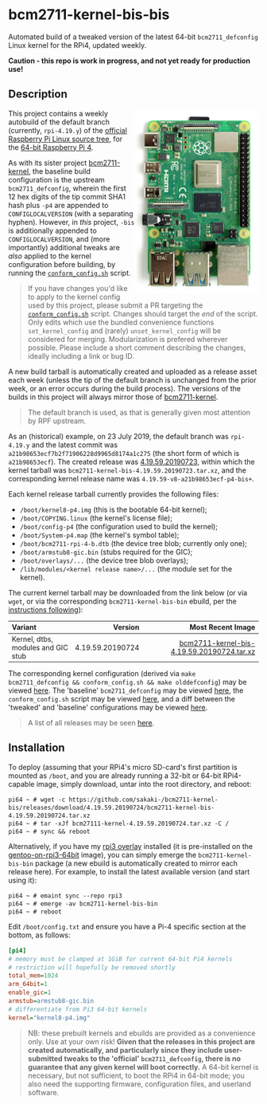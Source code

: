 # bcm2711-kernel-bis-bis
Automated build of a tweaked version of the latest 64-bit `bcm2711_defconfig` Linux kernel for the RPi4, updated weekly.

**Caution - this repo is work in progress, and not yet ready for production use!**

## Description

<img src="https://raw.githubusercontent.com/sakaki-/resources/master/raspberrypi/pi4/Raspberry_Pi_4_B.jpg" alt="Raspberry Pi 4 B" width="250px" align="right"/>

This project contains a weekly autobuild of the default branch (currently, `rpi-4.19.y`) of the [official Raspberry Pi Linux source tree](https://github.com/raspberrypi/linux), for the [64-bit Raspberry Pi 4](https://www.raspberrypi.org/products/raspberry-pi-4-model-b/).

As with its sister project [bcm2711-kernel](https://github.com/sakaki-/bcm2711-kernel), the baseline build configuration is the upstream `bcm2711_defconfig`, wherein the first 12 hex digits of the tip commit SHA1 hash plus `-p4` are appended to `CONFIGLOCALVERSION` (with a separating hyphen). However, in *this* project, `-bis` is additionally appended to `CONFIGLOCALVERSION`, and (more importantly) additional tweaks are *also* applied to the kernel configuration before building, by running the [`conform_config.sh`](https://github.com/sakaki-/bcm2711-kernel-bis/blob/master/conform_config.sh) script.

> If you have changes you'd like to apply to the kernel config used by this project, please submit a PR targeting the [`conform_config.sh`](https://github.com/sakaki-/bcm2711-kernel-bis/blob/master/conform_config.sh) script. Changes should target the *end* of the script. Only edits which use the bundled convenience functions `set_kernel_config` and (rarely) `unset_kernel_config` will be considered for merging. Modularization is prefered wherever possible. Please include a short comment describing the changes, ideally including a link or bug ID.

A new build tarball is automatically created and uploaded as a release asset each week (unless the tip of the default branch is unchanged from the prior week, or an error occurs during the build process). The versions of the builds in this project will always mirror those of [bcm2711-kernel](https://github.com/sakaki-/bcm2711-kernel).

> The default branch is used, as that is generally given most attention by RPF upstream.

As an (historical) example, on 23 July 2019, the default branch was `rpi-4.19.y` and the latest commit was `a21b98653ecf7b2f71906228d9965d8174a1c275` (the short form of which is `a21b98653ecf`). The created release was [4.19.59.20190723](https://github.com/sakaki-/bcm2711-kernel-bis/releases/tag/4.19.59.20190723), within which the kernel tarball was `bcm2711-kernel-bis-4.19.59.20190723.tar.xz`, and the corresponding kernel release name was `4.19.59-v8-a21b98653ecf-p4-bis+`.

Each kernel release tarball currently provides the following files:
* `/boot/kernel8-p4.img` (this is the bootable 64-bit kernel);
* `/boot/COPYING.linux` (the kernel's license file);
* `/boot/config-p4` (the configuration used to build the kernel);
* `/boot/System-p4.map` (the kernel's symbol table);
* `/boot/bcm2711-rpi-4-b.dtb` (the device tree blob; currently only one);
* `/boot/armstub8-gic.bin` (stubs required for the GIC);
* `/boot/overlays/...` (the device tree blob overlays);
* `/lib/modules/<kernel release name>/...` (the module set for the kernel).

The current kernel tarball may be downloaded from the link below (or via `wget`, or via the corresponding `bcm2711-kernel-bis-bin` ebuild, per the [instructions following](#installation)):

Variant | Version | Most Recent Image
:--- | ---: | ---:
Kernel, dtbs, modules and GIC stub | 4.19.59.20190724 | [bcm2711-kernel-bis-4.19.59.20190724.tar.xz](https://github.com/sakaki-/bcm2711-kernel-bis/releases/download/4.19.59.20190724/bcm2711-kernel-bis-4.19.59.20190724.tar.xz)

The corresponding kernel configuration (derived via `make bcm2711_defconfig && conform_config.sh && make olddefconfig`) may be viewed [here](https://github.com/sakaki-/bcm2711-kernel-bis/blob/master/config). The 'baseline' `bcm2711_defconfig` may be viewed [here](https://github.com/sakaki-/bcm2711-kernel-bis/blob/master/bcm2711_config), the `conform_config.sh` script may be viewed [here](https://github.com/sakaki-/bcm2711-kernel-bis/blob/master/conform_config.sh), and a diff between the 'tweaked' and 'baseline' configurations may be viewed [here](https://github.com/sakaki-/bcm2711-kernel-bis/blob/master/vs_bcm2711_config.diff).

> A list of all releases may be seen [here](https://github.com/sakaki-/bcm2711-kernel-bis/releases).

## <a name="installation"></a>Installation

To deploy (assuming that your RPi4's micro SD-card's first partition is mounted as `/boot`, and you are already running a 32-bit or 64-bit RPi4-capable image, simply download, untar into the root directory, and reboot:
```console
pi64 ~ # wget -c https://github.com/sakaki-/bcm2711-kernel-bis/releases/download/4.19.59.20190724/bcm2711-kernel-bis-4.19.59.20190724.tar.xz
pi64 ~ # tar -xJf bcm27111-kernel-4.19.59.20190724.tar.xz -C /
pi64 ~ # sync && reboot
```

Alternatively, if you have my [rpi3 overlay](https://github.com/sakaki-/rpi3-overlay) installed (it is pre-installed on the [gentoo-on-rpi3-64bit](https://github.com/sakaki-/gentoo-on-rpi3-64bit) image), you can simply emerge the `bcm2711-kernel-bis-bin` package (a new ebuild is automatically created to mirror each release here). For example, to install the latest available version (and start using it):
```console
pi64 ~ # emaint sync --repo rpi3
pi64 ~ # emerge -av bcm2711-kernel-bis-bin
pi64 ~ # reboot
```

Edit `/boot/config.txt` and ensure you have a Pi-4 specific section at the bottom, as follows:
```ini
[pi4]
# memory must be clamped at 1GiB for current 64-bit Pi4 kernels
# restriction will hopefully be removed shortly
total_mem=1024
arm_64bit=1
enable_gic=1
armstub=armstub8-gic.bin
# differentiate from Pi3 64-bit kernels
kernel="kernel8-p4.img"
```

> NB: these prebuilt kernels and ebuilds are provided as a convenience only. Use at your own risk! **Given that the releases in this project are created automatically, and particularly since they include user-submitted tweaks to the 'official' `bcm2711_defconfig`, there is no guarantee that any given kernel will boot correctly.** A 64-bit kernel is necessary, but not sufficient, to boot the RPi4 in 64-bit mode; you also need the supporting firmware, configuration files, and userland software.
